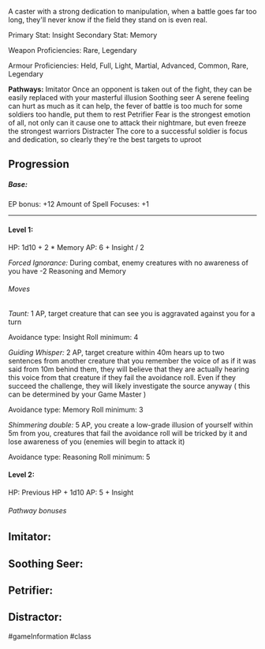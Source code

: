 A caster with a strong dedication to manipulation, when a battle goes far too long, they'll never know if the field they stand on is even real.

Primary Stat: Insight
Secondary Stat: Memory

Weapon Proficiencies: Rare, Legendary

Armour Proficiencies: Held, Full, Light, Martial, Advanced, Common, Rare, Legendary

**Pathways:**
Imitator
	Once an opponent is taken out of the fight, they can be easily replaced with your masterful illusion
Soothing seer
	A serene feeling can hurt as much as it can help, the fever of battle is too much for some soldiers too handle, put them to rest
Petrifier
	Fear is the strongest emotion of all, not only can it cause one to attack their nightmare, but even freeze the strongest warriors
Distracter
	 The core to a successful soldier is focus and dedication, so clearly they're the best targets to uproot

## Progression

##### Base:
EP bonus: +12
Amount of Spell Focuses: +1

---
#### Level 1:

HP: 1d10 + 2 * Memory
AP: 6 + Insight / 2

*Forced Ignorance:* During combat, enemy creatures with no awareness of you have -2 Reasoning and Memory
###### Moves
*Taunt:* 1 AP, target creature that can see you is aggravated against you for a turn

Avoidance type: Insight
Roll minimum: 4

*Guiding Whisper:* 2 AP, target creature within 40m hears up to two sentences from another creature that you remember the voice of as if it was said from 10m behind them, they will believe that they are actually hearing this voice from that creature if they fail the avoidance roll. Even if they succeed the challenge, they will likely investigate the source anyway ( this can be determined by your Game Master )

Avoidance type: Memory
Roll minimum: 3

*Shimmering double:* 5 AP, you create a low-grade illusion of yourself within 5m from you, creatures that fail the avoidance roll will be tricked by it and lose awareness of you (enemies will begin to attack it)

Avoidance type: Reasoning
Roll minimum: 5

#### Level 2:

HP: Previous HP + 1d10
AP: 5 + Insight

###### Pathway bonuses

Imitator: 
- 

Soothing Seer:
- 

Petrifier:
- 

Distractor:
- 

#gameInformation #class
